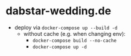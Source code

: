 # dabstar-wedding.de

- deploy via `docker-compose up --build -d`
  - without cache (e.g. when changing env):
    - `docker-compose build --no-cache`
    - `docker-compose up -d`